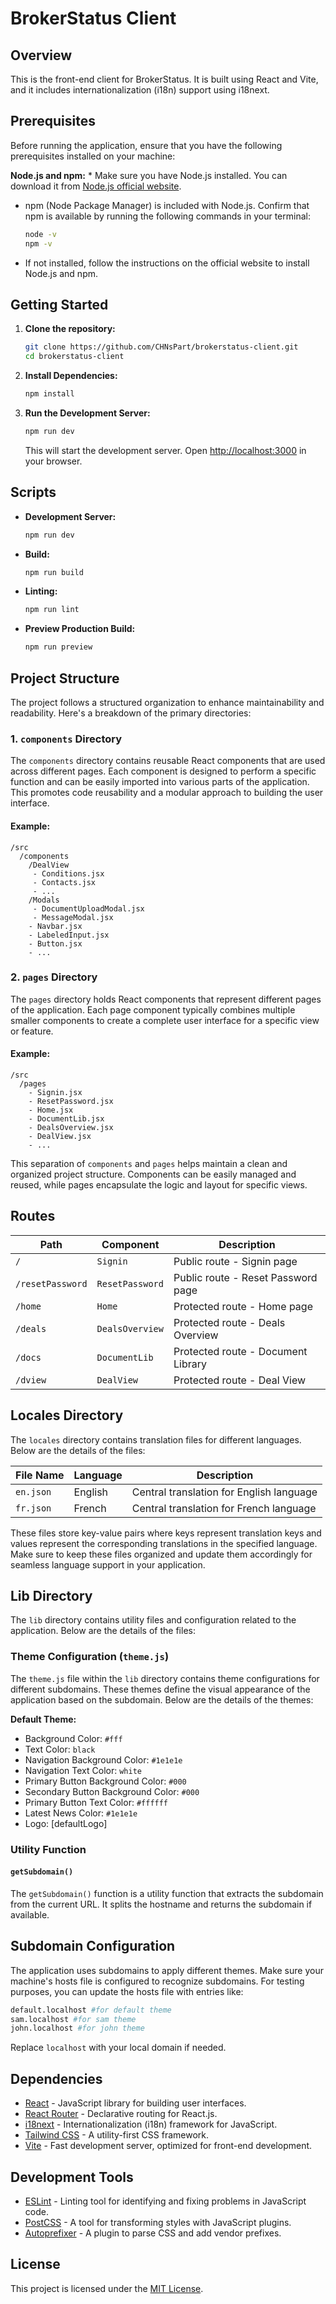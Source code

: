 # BrokerStatus Client

## Overview

This is the front-end client for BrokerStatus. It is built using React and Vite, and it includes internationalization (i18n) support using i18next.

## Prerequisites

Before running the application, ensure that you have the following prerequisites installed on your machine:

 **Node.js and npm:** * Make sure you have Node.js installed. You can download it from [Node.js official website](https://nodejs.org/).

* npm (Node Package Manager) is included with Node.js. Confirm that npm is available by running the following commands in your terminal:

  ```bash
  node -v
  npm -v
  ```
* If not installed, follow the instructions on the official website to install Node.js and npm.

## Getting Started

1. **Clone the repository:**

   ```bash
   git clone https://github.com/CHNsPart/brokerstatus-client.git
   cd brokerstatus-client
   ```
2. **Install Dependencies:**

   ```bash
   npm install
   ```
3. **Run the Development Server:**

   ```bash
   npm run dev
   ```

   This will start the development server. Open [http://localhost:3000](http://localhost:3000) in your browser.

## Scripts

- **Development Server:**

  ```bash
  npm run dev
  ```
- **Build:**

  ```bash
  npm run build
  ```
- **Linting:**

  ```bash
  npm run lint
  ```
- **Preview Production Build:**

  ```bash
  npm run preview
  ```

## Project Structure

The project follows a structured organization to enhance maintainability and readability. Here's a breakdown of the primary directories:

### 1. `components` Directory

The `components` directory contains reusable React components that are used across different pages. Each component is designed to perform a specific function and can be easily imported into various parts of the application. This promotes code reusability and a modular approach to building the user interface.

#### Example:

```
/src
  /components
    /DealView
     - Conditions.jsx
     - Contacts.jsx
     - ...
    /Modals
     - DocumentUploadModal.jsx
     - MessageModal.jsx
    - Navbar.jsx
    - LabeledInput.jsx
    - Button.jsx
    - ...
```

### 2. `pages` Directory

The `pages` directory holds React components that represent different pages of the application. Each page component typically combines multiple smaller components to create a complete user interface for a specific view or feature.

#### Example:

```
/src
  /pages
    - Signin.jsx
    - ResetPassword.jsx
    - Home.jsx
    - DocumentLib.jsx
    - DealsOverview.jsx
    - DealView.jsx
    - ...
```

This separation of `components` and `pages` helps maintain a clean and organized project structure. Components can be easily managed and reused, while pages encapsulate the logic and layout for specific views.

## Routes

| Path               | Component         | Description                        |
| ------------------ | ----------------- | ---------------------------------- |
| `/`              | `Signin`        | Public route - Signin page         |
| `/resetPassword` | `ResetPassword` | Public route - Reset Password page |
| `/home`          | `Home`          | Protected route - Home page        |
| `/deals`         | `DealsOverview` | Protected route - Deals Overview   |
| `/docs`          | `DocumentLib`   | Protected route - Document Library |
| `/dview`         | `DealView`      | Protected route - Deal View        |

## Locales Directory

The `locales` directory contains translation files for different languages. Below are the details of the files:

| File Name   | Language | Description                              |
| ----------- | -------- | ---------------------------------------- |
| `en.json` | English  | Central translation for English language |
| `fr.json` | French   | Central translation for French language  |

These files store key-value pairs where keys represent translation keys and values represent the corresponding translations in the specified language. Make sure to keep these files organized and update them accordingly for seamless language support in your application.

## Lib Directory

The `lib` directory contains utility files and configuration related to the application. Below are the details of the files:

### Theme Configuration (`theme.js`)

The `theme.js` file within the `lib` directory contains theme configurations for different subdomains. These themes define the visual appearance of the application based on the subdomain. Below are the details of the themes:

**Default Theme:**

* Background Color: `#fff`
* Text Color: `black`
* Navigation Background Color: `#1e1e1e`
* Navigation Text Color: `white`
* Primary Button Background Color: `#000`
* Secondary Button Background Color: `#000`
* Primary Button Text Color: `#ffffff`
* Latest News Color: `#1e1e1e`
* Logo: [defaultLogo]

### Utility Function

#### `getSubdomain()`

The `getSubdomain()` function is a utility function that extracts the subdomain from the current URL. It splits the hostname and returns the subdomain if available.

## Subdomain Configuration

The application uses subdomains to apply different themes. Make sure your machine's hosts file is configured to recognize subdomains. For testing purposes, you can update the hosts file with entries like:

```bash
default.localhost #for default theme
sam.localhost #for sam theme
john.localhost #for john theme
```

Replace `localhost` with your local domain if needed.

## Dependencies

- [React](https://reactjs.org/) - JavaScript library for building user interfaces.
- [React Router](https://reactrouter.com/) - Declarative routing for React.js.
- [i18next](https://www.i18next.com/) - Internationalization (i18n) framework for JavaScript.
- [Tailwind CSS](https://tailwindcss.com/) - A utility-first CSS framework.
- [Vite](https://vitejs.dev/) - Fast development server, optimized for front-end development.

## Development Tools

- [ESLint](https://eslint.org/) - Linting tool for identifying and fixing problems in JavaScript code.
- [PostCSS](https://postcss.org/) - A tool for transforming styles with JavaScript plugins.
- [Autoprefixer](https://autoprefixer.github.io/) - A plugin to parse CSS and add vendor prefixes.

## License

This project is licensed under the [MIT License](LICENSE).
